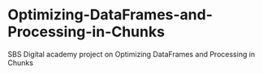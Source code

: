 # Optimizing-DataFrames-and-Processing-in-Chunks
SBS Digital academy project on Optimizing DataFrames and Processing in Chunks
